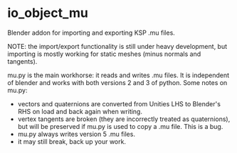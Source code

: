 io_object_mu
==========

Blender addon for importing and exporting KSP .mu files.

NOTE: the import/export functionality is still under heavy development, but
importing is mostly working for static meshes (minus normals and tangents).

mu.py is the main workhorse: it reads and writes .mu files. It is independent
of blender and works with both versions 2 and 3 of python. Some notes on mu.py:
* vectors and quaternions are converted from Unities LHS to Blender's RHS on
load and back again when writing.
* vertex tangents are broken (they are incorrectly treated as quaternions), but
will be preserved if mu.py is used to copy a .mu file. This is a bug.
* mu.py always writes version 5 .mu files.
* it may still break, back up your work.
